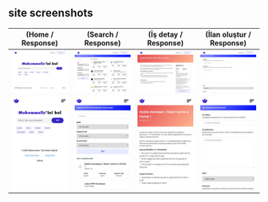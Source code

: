 ## site screenshots

| (Home / Response) | (Search / Response) | (İş detay / Response) | (İlan oluştur / Response)
| :-------------: |:-------------:| :-------------:| :-------------:|
| ![Home](screenshots/home.jpg) | ![Search](screenshots/search.jpg) | ![İş Detay](screenshots/detail.jpg) | ![İlan oluştur](screenshots/create.jpg)
| ![Home Response](screenshots/home_re.jpg) | ![Search Response](screenshots/search_re.jpg) | ![İş Response](screenshots/detail_re.jpg) | ![Create Response](screenshots/create_re.jpg)
